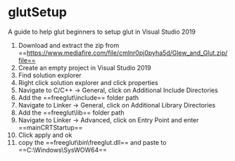 # glutSetup

A guide to help glut beginners to setup glut in Visual Studio 2019

1. Download and extract the zip from ==https://www.mediafire.com/file/cmlnr0pj0pyha5d/Glew_and_Glut.zip/file==
2. Create an empty project in Visual Studio 2019
3. Find solution explorer
4. Right click solution explorer and click properties
5. Navigate to C/C++ -> General, click on Additional Include Directories
6. Add the ==freeglut\include== folder path
7. Navigate to Linker -> General, click on Additional Library Directories
8. Add the ==freeglut\lib== folder path
9. Navigate to Linker -> Advanced, click on Entry Point and enter ==mainCRTStartup==
10. Click apply and ok
11. copy the ==freeglut\bin\freeglut.dll== and paste to ==C:\Windows\SysWOW64\==
